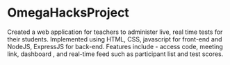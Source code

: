 # OmegaHacksProject
Created a web application for teachers to administer live, real time tests for their students. Implemented using HTML, CSS, javascript for front-end and NodeJS, ExpressJS for back-end. Features include - access code, meeting link, dashboard , and real-time feed such as participant list and test scores.


